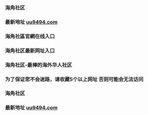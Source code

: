 ### 海角社区
### 最新地址 [uu9494.com](http://www.uu9494.com/)
### 
### 海角社區官網在线入口
### 海角社区最新网址入口
### 海角社区-最棒的海外华人社区
### 为了保证您不会迷路，请收藏5个以上网址 否则可能会无法访问
### 
### 海角社区
### 最新地址 [uu9494.com](http://uu9494.com/)
